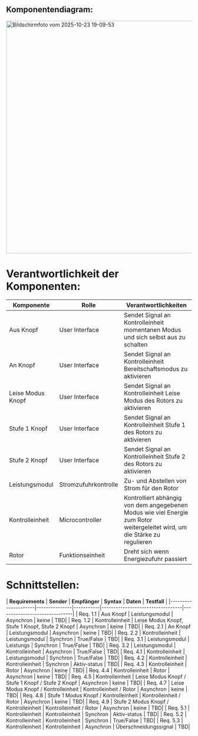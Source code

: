 ## Komponentendiagram:

<img width="1314" height="631" alt="Bildschirmfoto vom 2025-10-23 19-09-53" src="https://github.com/user-attachments/assets/1de0a6eb-0c47-4b71-850d-608d530dabef" />


# Verantwortlichkeit der Komponenten:

| **Komponente**      | **Rolle**                  | **Verantwortlichkeiten**                                                 |
|---------------------|----------------------------|--------------------------------------------------------------------------|
| Aus Knopf       | User Interface       | Sendet Signal an Kontrolleinheit momentanen Modus und sich selbst aus zu schalten |
| An Knopf       | User Interface       | Sendet Signal an Kontrolleinheit Bereitschaftsmodus zu aktivieren |
| Leise Modus Knopf       | User Interface       | Sendet Signal an Kontrolleinheit Leise Modus des Rotors zu aktivieren |
| Stufe 1 Knopf       | User Interface       | Sendet Signal an Kontrolleinheit Stufe 1 des Rotors zu aktivieren |
| Stufe 2 Knopf       | User Interface       | Sendet Signal an Kontrolleinheit Stufe 2 des Rotors zu aktivieren |
| Leistungsmodul        | Stromzufuhrkontrolle  | Zu- und Abstellen von Strom für den Rotor|
| Kontrolleinheit | Microcontroller | Kontrolliert abhängig von dem angegebenen Modus wie viel Energie zum Rotor weitergeleitet wird, um die Stärke zu regulieren                   |
| Rotor  | Funktionseinheit       | Dreht sich wenn Energiezufuhr passiert |

# Schnittstellen:

| **Requirements**                                                                          | **Sender**                                                    | **Empfänger**      | **Syntax**  | **Daten**                                                                      | **Testfall**                                                                          |
|---------------------|---------------|-----------|----------------------------------|-------------------------------|
| Req. 1.1 | Aus Knopf | Leistungsmodul | Asynchron | keine | TBD|
| Req. 1.2 | Kontrolleinheit | Leise Modus Knopf, Stufe 1 Knopf, Stufe 2 Knopf | Asynchron | keine | TBD|
| Req. 2.1 | An Knopf | Leistungsmodul | Asynchron | keine | TBD|
| Req. 2.2 | Kontrolleinheit | Leistungsmodul | Synchron | True/False | TBD|
| Req. 3.1 | Leistungsmodul | Leistungs | Synchron | True/False | TBD|
| Req. 3.2 | Leistungsmodul | Kontrolleinheit | Asynchron | True/False | TBD|
| Req. 4.1 | Kontrolleinheit | Leistungsmodul | Synchron | True/False | TBD|
| Req. 4.2 | Kontrolleinheit | Kontrolleinheit | Synchron | Aktiv-status | TBD|
| Req. 4.3 | Kontrolleinheit | Rotor | Asynchron | keine | TBD|
| Req. 4.4 | Kontrolleinheit | Rotor | Asynchron | keine | TBD|
| Req. 4.5 | Kontrolleinheit | Leise Modus Knopf / Stufe 1 Knopf / Stufe 2 Knopf | Asynchron | keine | TBD|
| Req. 4.7 | Leise Modus Knopf / Kontrolleinheit | Kontrolleinheit / Rotor | Asynchron | keine | TBD|
| Req. 4.8 | Stufe 1 Modus Knopf / Kontrolleinheit | Kontrolleinheit / Rotor | Asynchron | keine | TBD|
| Req. 4.9 | Stufe 2 Modus Knopf / Kontrolleinheit | Kontrolleinheit / Rotor | Asynchron | keine | TBD|
| Req. 5.1 | Kontrolleinheit | Kontrolleinheit | Synchron | Aktiv-status | TBD|
| Req. 5.2 | Kontrolleinheit | Kontrolleinheit | Synchron | True/False | TBD|
| Req. 5.3 | Kontrolleinheit | Kontrolleinheit | Asynchron | Überschneidungssignal | TBD|
